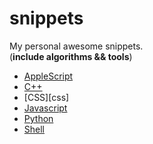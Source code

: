 # snippets
My personal awesome snippets.  
(**include algorithms && tools**)


- [AppleScript](applescript)
- [C++](c++)
- [CSS][css]
- [Javascript](javascript)
- [Python](python)
- [Shell](shell)